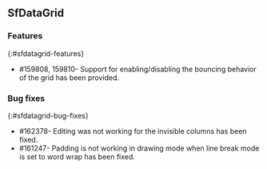 ## SfDataGrid

### Features
{:#sfdatagrid-features}

*  \#159808, 159810- Support for enabling/disabling the bouncing behavior of the grid has been provided.
 
### Bug fixes
{:#sfdatagrid-bug-fixes}

*  \#162378- Editing was not working for the invisible columns has been fixed.
* \#161247- Padding is not working in drawing mode when line break mode is set to word wrap has been fixed. 
